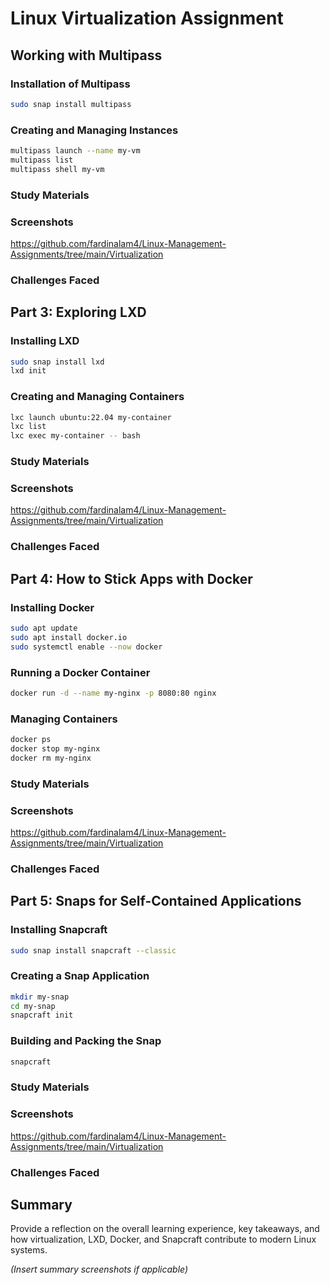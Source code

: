 # Linux Virtualization Assignment

## Working with Multipass

### Installation of Multipass
```bash
sudo snap install multipass
```

### Creating and Managing Instances
```bash
multipass launch --name my-vm
multipass list
multipass shell my-vm
```

### Study Materials


### Screenshots

https://github.com/fardinalam4/Linux-Management-Assignments/tree/main/Virtualization
### Challenges Faced


## Part 3: Exploring LXD

### Installing LXD
```bash
sudo snap install lxd
lxd init
```

### Creating and Managing Containers
```bash
lxc launch ubuntu:22.04 my-container
lxc list
lxc exec my-container -- bash
```

### Study Materials


### Screenshots
https://github.com/fardinalam4/Linux-Management-Assignments/tree/main/Virtualization
### Challenges Faced


## Part 4: How to Stick Apps with Docker

### Installing Docker
```bash
sudo apt update
sudo apt install docker.io
sudo systemctl enable --now docker
```

### Running a Docker Container
```bash
docker run -d --name my-nginx -p 8080:80 nginx
```

### Managing Containers
```bash
docker ps
docker stop my-nginx
docker rm my-nginx
```

### Study Materials


### Screenshots
https://github.com/fardinalam4/Linux-Management-Assignments/tree/main/Virtualization
### Challenges Faced


## Part 5: Snaps for Self-Contained Applications

### Installing Snapcraft
```bash
sudo snap install snapcraft --classic
```

### Creating a Snap Application
```bash
mkdir my-snap
cd my-snap
snapcraft init
```

### Building and Packing the Snap
```bash
snapcraft
```

### Study Materials


### Screenshots
https://github.com/fardinalam4/Linux-Management-Assignments/tree/main/Virtualization

### Challenges Faced


## Summary
Provide a reflection on the overall learning experience, key takeaways, and how virtualization, LXD, Docker, and Snapcraft contribute to modern Linux systems.

*(Insert summary screenshots if applicable)*

